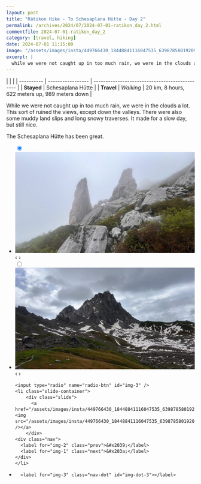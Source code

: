 ```yaml
---
layout: post
title: "Rätikon Hike - To Schesaplana Hütte - Day 2"
permalink: /archives/2024/07/2024-07-01-ratikon_day_2.html
commentfile: 2024-07-01-ratikon_day_2
category: [travel, hiking]
date: 2024-07-01 11:15:00
image: "/assets/images/insta/449766430_18448841116047535_6398785801920912303_n_17859439911191862.jpg"
excerpt: |
  while we were not caught up in too much rain, we were in the clouds a lot. There were also some muddy land slips and long snowy traverses. Made for a slow day, but still nice and the Schesaplana Hütte has been great.
---
```


|            |                   |
| ---------- | ----------------- | ---------------------------------------------- |
| **Stayed** | Schesaplana Hütte |
| **Travel** | _Walking_         | 20 km, 8 hours, 622 meters up, 989 meters down |

While we were not caught up in too much rain, we were in the clouds a lot. This sort of ruined the views, except down the valleys. There were also some muddy land slips and long snowy traverses. It made for a slow day, but still nice.

The Schesaplana Hütte has been great.

<ul class="slides">
    <input type="radio" name="radio-btn" id="img-1" checked="checked" />
    <li class="slide-container">
        <div class="slide">
          <a href="/assets/images/insta/449521061_18448841125047535_355819717648144142_n_18054273211639522.jpg"><img src="/assets/images/insta/449521061_18448841125047535_355819717648144142_n_18054273211639522.jpg" /></a>
        </div>
    <div class="nav">
      <label for="img-3" class="prev">&#x2039;</label>
      <label for="img-2" class="next">&#x203a;</label>
    </div>
    </li>
        <input type="radio" name="radio-btn" id="img-2"  />
    <li class="slide-container">
        <div class="slide">
          <a href="/assets/images/insta/449685401_18448841137047535_5406168670288834541_n_18295488286166997.jpg"><img src="/assets/images/insta/449685401_18448841137047535_5406168670288834541_n_18295488286166997.jpg" /></a>
        </div>
    <div class="nav">
      <label for="img-1" class="prev">&#x2039;</label>
      <label for="img-3" class="next">&#x203a;</label>
    </div>
    </li>
    
    <input type="radio" name="radio-btn" id="img-3" />
    <li class="slide-container">
        <div class="slide">
          <a href="/assets/images/insta/449766430_18448841116047535_6398785801920912303_n_17859439911191862.jpg"><img src="/assets/images/insta/449766430_18448841116047535_6398785801920912303_n_17859439911191862.jpg" /></a>
        </div>
    <div class="nav">
      <label for="img-2" class="prev">&#x2039;</label>
      <label for="img-1" class="next">&#x203a;</label>
    </div>
    </li>
			
<li class="nav-dots">
      <label for="img-1" class="nav-dot" id="img-dot-1"></label>
      <label for="img-2" class="nav-dot" id="img-dot-2"></label>

      <label for="img-3" class="nav-dot" id="img-dot-3"></label>

</li>
</ul>
